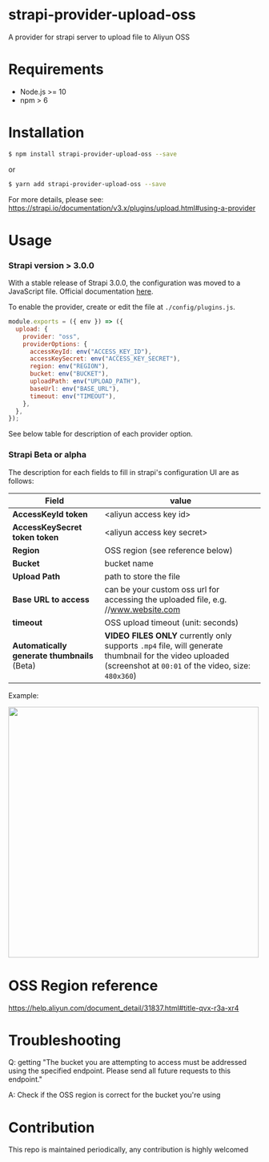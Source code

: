 # strapi-provider-upload-oss

A provider for strapi server to upload file to Aliyun OSS

# Requirements

- Node.js >= 10
- npm > 6

# Installation

```bash
$ npm install strapi-provider-upload-oss --save
```

or

```bash
$ yarn add strapi-provider-upload-oss --save
```

For more details, please see: https://strapi.io/documentation/v3.x/plugins/upload.html#using-a-provider

# Usage

### Strapi version > 3.0.0

With a stable release of Strapi 3.0.0, the configuration was moved to a JavaScript file. Official documentation [here](https://strapi.io/documentation/v3.x/plugins/upload.html#using-a-provider).

To enable the provider, create or edit the file at `./config/plugins.js`.

```javascript
module.exports = ({ env }) => ({
  upload: {
    provider: "oss",
    providerOptions: {
      accessKeyId: env("ACCESS_KEY_ID"),
      accessKeySecret: env("ACCESS_KEY_SECRET"),
      region: env("REGION"),
      bucket: env("BUCKET"),
      uploadPath: env("UPLOAD_PATH"),
      baseUrl: env("BASE_URL"),
      timeout: env("TIMEOUT"),
    },
  },
});
```

See below table for description of each provider option.

### Strapi Beta or alpha

The description for each fields to fill in strapi's configuration UI are as follows:

| Field                                        | value                                                                                                                                                          |
| -------------------------------------------- | -------------------------------------------------------------------------------------------------------------------------------------------------------------- |
| **AccessKeyId token**                        | &lt;aliyun access key id&gt;                                                                                                                                   |
| **AccessKeySecret token token**              | &lt;aliyun access key secret&gt;                                                                                                                               |
| **Region**                                   | OSS region (see reference below)                                                                                                                               |
| **Bucket**                                   | bucket name                                                                                                                                                    |
| **Upload Path**                              | path to store the file                                                                                                                                         |
| **Base URL to access**                       | can be your custom oss url for accessing the uploaded file, e.g. //www.website.com                                                                             |
| **timeout**                                  | OSS upload timeout (unit: seconds)                                                                                                                             |
| **Automatically generate thumbnails** (Beta) | **VIDEO FILES ONLY** currently only supports `.mp4` file, will generate thumbnail for the video uploaded (screenshot at `00:01` of the video, size: `480x360`) |

Example:

<img src="https://user-images.githubusercontent.com/2413682/63400602-fc1b3480-c406-11e9-91c6-db11c7c2ba67.png" width="500" />

# OSS Region reference

https://help.aliyun.com/document_detail/31837.html#title-qvx-r3a-xr4

# Troubleshooting

Q: getting "The bucket you are attempting to access must be addressed using the specified endpoint. Please send all future requests to this endpoint."

A: Check if the OSS region is correct for the bucket you're using

# Contribution

This repo is maintained periodically, any contribution is highly welcomed

